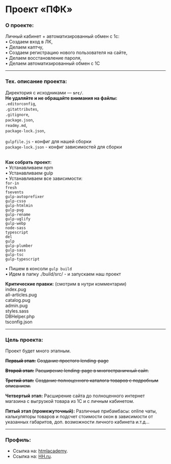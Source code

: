 # Проект «ПФК»

### О проекте:

Личный кабинет + автоматизированный обмен с 1с:<br>
• Создаем вход в ЛК,<br>
• Делаем каптчу,<br>
• Создаем регистрацию нового пользователя на сайте,<br>
• Делаем восстановление пароля,<br>
• Делаем автоматизированный обмен с 1С

---

### Тех. описание проекта:

Директория с исходниками — **`src/`**.<br>
**Не удаляйте и не обращайте внимания на файлы: <br>**
`.editorconfig`,<br>
`.gitattributes`,<br>
`.gitignore`,<br>
`package.json`,<br>
`readmy.md`,<br>
`package-lock.json`,<br>
<br>
`gulpfile.js` - конфиг для нашей сборки<br>
`package-lock.json` - конфиг зависимостей для сборки<br>
<br>

**Как собрать проект:**<br>
• Устанавливаем npm<br>
• Устанавливаем gulp<br>
• Устанавливаем все зависимости:<br>
  `for-in`<br>
  `fresh`<br>
  `fsevents`<br>
  `gulp-autoprefixer`<br>
  `gulp-csso`<br>
  `gulp-htmlmin`<br>
  `gulp-pug`<br>
  `gulp-rename`<br>
  `gulp-uglify`<br>
  `gulp-webp`<br>
  `node-sass`<br>
  `typescript`<br>
  `del`<br>
  `gulp`<br>
  `gulp-plumber`<br>
  `gulp-sass`<br>
  `gulp-tsc`<br>
  `gulp-typescript`<br>

• Пишем в консоли `gulp build`<br>
• Идем в папку ./build/src/ - и запускаем наш проект

**Критические правки:** (смотрим в нутри комментарии)<br>
index.pug<br>
all-articles.pug<br>
catalog.pug<br>
admin.pug<br>
styles.sass<br>
DBHelper.php<br>
tsconfig.json<br>

---

### Цель проекта:

Проект будет много этапным.

~~**Первый этап:**~~
~~Создание простого lending-page~~

~~**Второй этап:**~~
~~Расширение lending-page в многостраничный сайт.~~

~~**Третий этап:**~~
~~Создание полноценного каталога товаров с подробным описанием.~~

**Четвертый этап:**
Расширение сайта до полноценного интернет магазина с выгрузкой товара из 1С и с личным кабинетом.

**Пятый этап (промежуточный):**
Различные прибамбасы: online чаты, калькуляторы товаров и подсчет стоимости окон в зависимости от указанных габаритов, доп. возможности личного кабинета и.т.д...

---

### Профиль:

* Ссылка на: [htmlacademy](https://htmlacademy.ru/profile/id701371).
* Ссылка на: [HH.ru](https://stavropol.hh.ru/resume/c063f00aff02d1e0900039ed1f747853505472).